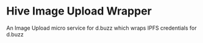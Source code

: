 # Hive Image Upload Wrapper

An Image Upload micro service for d.buzz which wraps IPFS credentials for d.buzz
